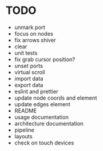 # TODO

* unmark port
* focus on nodes
* fix arrows shiver
* clear
* unit tests
* fix grab cursor position?
* unset ports
* virtual scroll
* import data
* export data
* eslint and prettier
* update node coords and element
* update edges element
* README
* usage documentation
* architecture documentation
* pipeline
* layouts
* check on touch devices
